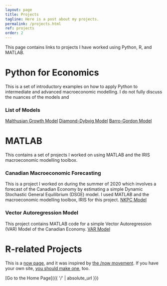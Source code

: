 ```yaml
---
layout: page
title: Projects
tagline: Here is a post about my projects.
permalink: /projects.html
ref: projects
order: 2
---
```

This page contains links to projects I have worked using Python, R, and MATLAB.

# Python for Economics
This is a set of introductory examples on how to apply Python to intermediate and advanced macroeconomic modelling. I do not fully discuss the nuances of the models and 

### List of Models
[Malthusian Growth Model](https://github.com/soy-leroy/Python-for-Macroeconomics/blob/master/malthusian-model.py)
[Diamond-Dybvig Model]()
[Barro-Gordon Model]()

# MATLAB
This contains a set of projects I worked on using MATLAB and the IRIS macroeconomic modelling toolbox.

### Canadian Macroeconomic Forecasting 
This is a project I worked on during the summer of 2020 which involves a forecast of the Canadian Economy by estimating a simple Dynamic Stochastic General Equilibrium (DSGE) model. I used MATLAB and the macroeconomic modelling toolbox, IRIS for this project. 
[NKPC Model]()

### Vector Autoregression Model
This project contains MATLAB code for a simple Vector Autoregression (VAR) Model of the Canadian Economy. 
[VAR Model]()

# R-related Projects

This is a [now page](https://nownownow.com/about), and it was inspired by [the /now movement](https://sivers.org/nowff). If you have your own site, [you should make one](https://nownownow.com/about), too.

[Go to the Home Page]({{ '/' | absolute_url }})
